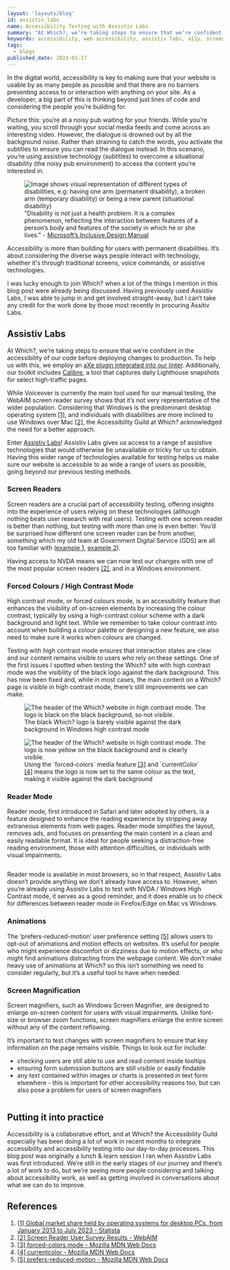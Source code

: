 ```yaml
---
layout: 'layouts/blog'
id: assistiv_labs
name: Accessibility Testing with Assistiv Labs
summary: "At Which?, we’re taking steps to ensure that we’re confident in the accessibility of our code before deploying changes to production. Enter Assistiv Labs, which gives us access to a range of assistive technologies."
keywords: accessibility, web accessibility, assistiv labs, a11y, screen, reader, mode, contrast, magnifier, magnification, assistive, tools, browserstack, testing, manual
tags:
  - blogs
published_date: 2023-01-17
---
```


In the digital world, accessibility is key to making sure that your website is usable by as many people as possible and that there are no barriers preventing access to or interaction with anything on your site. As a developer, a big part of this is thinking beyond just lines of code and considering the people you’re building for.

Picture this: you’re at a noisy pub waiting for your friends. While you’re waiting, you scroll through your social media feeds and come across an interesting video. However, the dialogue is drowned out by all the background noise. Rather than straining to catch the words, you activate the subtitles to ensure you can read the dialogue instead. In this scenario, you’re using assistive technology (subtitles) to overcome a situational disability (the noisy pub environment) to access the content you’re interested in.

<figure>
  <img src="/assets/blog-images/assistiv-labs-inclusive-design.jpg" alt="Image shows visual representation of different types of disabilities, e.g: having one arm (permanent disability), a broken arm (temporary disability) or being a new parent (situational disability)"/>
  <figcaption>"Disability is not just a health problem. It is a complex phenomenon, reflecting the interaction between features of a person’s body and features of the society in which he or she lives." - <a href="https://inclusive.microsoft.design/">Microsoft’s Inclusive Design Manual</a></figcaption>
</figure>

Accessibility is more than building for users with permanent disabilities. It’s about considering the diverse ways people interact with technology, whether it's through traditional screens, voice commands, or assistive technologies.

I was lucky enough to join Which? when a lot of the things I mention in this blog post were already being discussed. Having previously used Assistiv Labs, I was able to jump in and get involved straight-away, but I can’t take any credit for the work done by those most recently in procuring Assitiv Labs.

## Assistiv Labs
At Which?, we’re taking steps to ensure that we’re confident in the accessibility of our code before deploying changes to production. To help us with this, we employ an [aXe plugin integrated into our linter](https://www.npmjs.com/package/eslint-plugin-jsx-a11y). Additionally, our toolkit includes [Calibre](https://calibreapp.com/), a tool that captures daily Lighthouse snapshots for select high-traffic pages.

While Voiceover is currently the main tool used for our manual testing, the WebAIM screen reader survey shows that it’s not very representative of the wider population.
Considering that Windows is the predominant desktop operating system <a href="#footnote-1">[1]</a>, and individuals with disabilities are more inclined to use Windows over Mac <a href="#footnote-2">[2]</a>, the Accessibility Guild at Which? acknowledged the need for a better approach.

Enter [Assistiv Labs](https://assistivlabs.com/)! Assistiv Labs gives us access to a range of assistive technologies that would otherwise be unavailable or tricky for us to obtain. Having this wider range of technologies available for testing helps us make sure our website is accessible to as wide a range of users as possible, going beyond our previous testing methods.

### Screen Readers
Screen readers are a crucial part of accessibility testing, offering insights into the experience of users relying on these technologies (although nothing beats user research with real users). Testing with one screen reader is better than nothing, but testing with more than one is even better. You’d be surprised how different one screen reader can be from another, something which my old team at Government Digital Service (GDS) are all too familiar with ([example 1](https://github.com/alphagov/govuk-frontend/issues/2059), [example 2](https://github.com/alphagov/govuk-frontend/issues/1605#issuecomment-1058169156)).

Having access to NVDA means we can now test our changes with one of the most popular screen readers <a href="#footnote-2">[2]</a>, and in a Windows environment.

### Forced Colours / High Contrast Mode
High contrast mode, or forced colours mode, is an accessibility feature that enhances the visibility of on-screen elements by increasing the colour contrast, typically by using a high-contrast colour scheme with a dark background and light text. While we remember to take colour contrast into account when building a colour palette or designing a new feature, we also need to make sure it works when colours are changed.

Testing with high contrast mode ensures that interaction states are clear and our content remains visible to users who rely on these settings. One of the first issues I spotted when testing the Which? site with high contrast mode was the visibility of the black logo against the dark background. This has now been fixed and, while in most cases, the main content on a Which? page is visible in high contrast mode, there’s still improvements we can make.

<figure>
  <img src="/assets/blog-images/assistiv-labs-contrast-before.png" alt="The header of the Which? website in high contrast mode. The logo is black on the black background, so not visible."/>
  <figcaption>The black Which? logo is barely visible against the dark background in Windows high contrast mode</figcaption>
</figure>

<figure>
  <img src="/assets/blog-images/assistiv-labs-contrast-after.png" alt="The header of the Which? website in high contrast mode. The logo is now yellow on the black background and is clearly visible."/>
  <figcaption>Using the `forced-colors` media feature <a href="#footnote-3">[3]</a> and `currentColor` <a href="#footnote-4">[4]</a> means the logo is now set to the same colour as the text, making it visible against the dark background</figcaption>
</figure>

### Reader Mode
Reader mode, first introduced in Safari and later adopted by others, is a feature designed to enhance the reading experience by stripping away extraneous elements from web pages. Reader mode simplifies the layout, removes ads, and focuses on presenting the main content in a clean and easily readable format. It is ideal for people seeking a distraction-free reading environment, those with attention difficulties, or individuals with visual impairments.

<figure>
  <img src="/assets/blog-images/assistiv-labs-reader-mode.png" alt=""/>
</figure>

Reader mode is available in most browsers, so in that respect, Assistiv Labs doesn’t provide anything we don’t already have access to. However, when you’re already using Assistiv Labs to test with NVDA / Windows High Contrast mode, it serves as a good reminder, and it does enable us to check for differences between reader mode in Firefox/Edge on Mac vs Windows.

### Animations
The ‘prefers-reduced-motion’ user preference setting <a href="#footnote-5">[5]</a> allows users to opt-out of animations and motion effects on websites. It’s useful for people who might experience discomfort or dizziness due to motion effects, or who might find animations distracting from the webpage content. We don’t make heavy use of animations at Which? so this isn’t something we need to consider regularly, but it’s a useful tool to have when needed.

### Screen Magnification
Screen magnifiers, such as Windows Screen Magnifier, are designed to enlarge on-screen content for users with visual impairments. Unlike font-size or browser zoom functions, screen magnifiers enlarge the entire screen without any of the content reflowing.

It’s important to test changes with screen magnifiers to ensure that key information on the page remains visible. Things to look out for include:

* checking users are still able to use and read content inside tooltips
* ensuring form submission buttons are still visible or easily findable
* any text contained within images or charts is presented in text form elsewhere - this is important for other accessibility reasons too, but can also pose a problem for users of screen magnifiers

<figure>
  <img src="/assets/blog-images/assistiv-labs-tooltip.png" alt=""/>
</figure>

## Putting it into practice
Accessibility is a collaborative effort, and at Which? the Accessibility Guild especially has been doing a lot of work in recent months to integrate accessibility and accessibility testing into our day-to-day processes. This blog post was originally a lunch & learn session I ran when Assistiv Labs was first introduced. We’re still in the early stages of our journey and there’s a lot of work to do, but we’re seeing more people considering and talking about accessibility work, as well as getting involved in conversations about what we can do to improve.

## References

<ol>
  <li>
    <a id="footnote-1" href="https://www.statista.com/statistics/218089/global-market-share-of-windows-7">[1] Global market share held by operating systems for desktop PCs, from January 2013 to July 2023 - Statista</a>
  </li>

  <li>
    <a id="footnote-2" href="https://webaim.org/projects/screenreadersurvey9/">[2] Screen Reader User Survey Results - WebAIM</a>
  </li>

  <li>
    <a id="footnote-3" href="https://developer.mozilla.org/en-US/docs/Web/CSS/@media/forced-colors">[3] forced-colors mode - Mozilla MDN Web Docs</a>
  </li>

  <li>
    <a id="footnote-4" href="https://developer.mozilla.org/en-US/docs/Web/CSS/color_value#currentcolor_keyword">[4] currentcolor - Mozilla MDN Web Docs</a>
  </li>

  <li>
    <a id="footnote-5" href="https://developer.mozilla.org/en-US/docs/Web/CSS/@media/prefers-reduced-motion">[5] prefers-reduced-motion - Mozilla MDN Web Docs</a>
  </li>
</ol>

